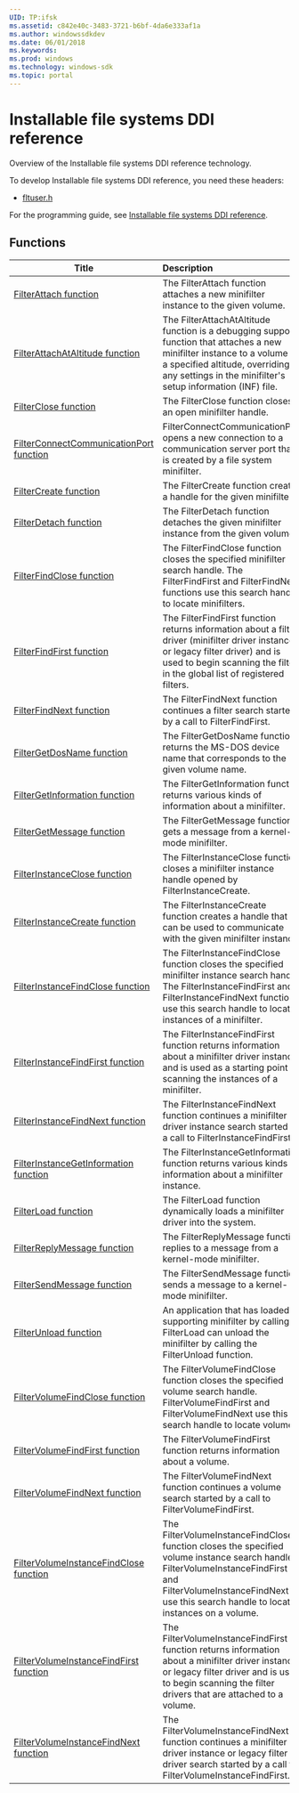 ```yaml
---
UID: TP:ifsk
ms.assetid: c842e40c-3483-3721-b6bf-4da6e333af1a
ms.author: windowssdkdev
ms.date: 06/01/2018
ms.keywords: 
ms.prod: windows
ms.technology: windows-sdk
ms.topic: portal
---
```


# Installable file systems DDI reference



Overview of the Installable file systems DDI reference technology.

To develop Installable file systems DDI reference, you need these headers:

 * [fltuser.h](..\fltuser\index.md)

For the programming guide, see [Installable file systems DDI reference](/windows/desktop/ifsk).

## Functions

| Title   | Description   |
| ---- |:---- |
| [FilterAttach function](..\fltuser\nf-fltuser-filterattach.md) | The FilterAttach function attaches a new minifilter instance to the given volume. |
| [FilterAttachAtAltitude function](..\fltuser\nf-fltuser-filterattachataltitude.md) | The FilterAttachAtAltitude function is a debugging support function that attaches a new minifilter instance to a volume at a specified altitude, overriding any settings in the minifilter's setup information (INF) file. |
| [FilterClose function](..\fltuser\nf-fltuser-filterclose.md) | The FilterClose function closes an open minifilter handle. |
| [FilterConnectCommunicationPort function](..\fltuser\nf-fltuser-filterconnectcommunicationport.md) | FilterConnectCommunicationPort opens a new connection to a communication server port that is created by a file system minifilter. |
| [FilterCreate function](..\fltuser\nf-fltuser-filtercreate.md) | The FilterCreate function creates a handle for the given minifilter. |
| [FilterDetach function](..\fltuser\nf-fltuser-filterdetach.md) | The FilterDetach function detaches the given minifilter instance from the given volume. |
| [FilterFindClose function](..\fltuser\nf-fltuser-filterfindclose.md) | The FilterFindClose function closes the specified minifilter search handle. The FilterFindFirst and FilterFindNext functions use this search handle to locate minifilters. |
| [FilterFindFirst function](..\fltuser\nf-fltuser-filterfindfirst.md) | The FilterFindFirst function returns information about a filter driver (minifilter driver instance or legacy filter driver) and is used to begin scanning the filters in the global list of registered filters. |
| [FilterFindNext function](..\fltuser\nf-fltuser-filterfindnext.md) | The FilterFindNext function continues a filter search started by a call to FilterFindFirst. |
| [FilterGetDosName function](..\fltuser\nf-fltuser-filtergetdosname.md) | The FilterGetDosName function returns the MS-DOS device name that corresponds to the given volume name. |
| [FilterGetInformation function](..\fltuser\nf-fltuser-filtergetinformation.md) | The FilterGetInformation function returns various kinds of information about a minifilter. |
| [FilterGetMessage function](..\fltuser\nf-fltuser-filtergetmessage.md) | The FilterGetMessage function gets a message from a kernel-mode minifilter. |
| [FilterInstanceClose function](..\fltuser\nf-fltuser-filterinstanceclose.md) | The FilterInstanceClose function closes a minifilter instance handle opened by FilterInstanceCreate. |
| [FilterInstanceCreate function](..\fltuser\nf-fltuser-filterinstancecreate.md) | The FilterInstanceCreate function creates a handle that can be used to communicate with the given minifilter instance. |
| [FilterInstanceFindClose function](..\fltuser\nf-fltuser-filterinstancefindclose.md) | The FilterInstanceFindClose function closes the specified minifilter instance search handle. The FilterInstanceFindFirst and FilterInstanceFindNext functions use this search handle to locate instances of a minifilter. |
| [FilterInstanceFindFirst function](..\fltuser\nf-fltuser-filterinstancefindfirst.md) | The FilterInstanceFindFirst function returns information about a minifilter driver instance and is used as a starting point for scanning the instances of a minifilter. |
| [FilterInstanceFindNext function](..\fltuser\nf-fltuser-filterinstancefindnext.md) | The FilterInstanceFindNext function continues a minifilter driver instance search started by a call to FilterInstanceFindFirst. |
| [FilterInstanceGetInformation function](..\fltuser\nf-fltuser-filterinstancegetinformation.md) | The FilterInstanceGetInformation function returns various kinds of information about a minifilter instance. |
| [FilterLoad function](..\fltuser\nf-fltuser-filterload.md) | The FilterLoad function dynamically loads a minifilter driver into the system. |
| [FilterReplyMessage function](..\fltuser\nf-fltuser-filterreplymessage.md) | The FilterReplyMessage function replies to a message from a kernel-mode minifilter. |
| [FilterSendMessage function](..\fltuser\nf-fltuser-filtersendmessage.md) | The FilterSendMessage function sends a message to a kernel-mode minifilter. |
| [FilterUnload function](..\fltuser\nf-fltuser-filterunload.md) | An application that has loaded a supporting minifilter by calling FilterLoad can unload the minifilter by calling the FilterUnload function. |
| [FilterVolumeFindClose function](..\fltuser\nf-fltuser-filtervolumefindclose.md) | The FilterVolumeFindClose function closes the specified volume search handle. FilterVolumeFindFirst and FilterVolumeFindNext use this search handle to locate volumes. |
| [FilterVolumeFindFirst function](..\fltuser\nf-fltuser-filtervolumefindfirst.md) | The FilterVolumeFindFirst function returns information about a volume. |
| [FilterVolumeFindNext function](..\fltuser\nf-fltuser-filtervolumefindnext.md) | The FilterVolumeFindNext function continues a volume search started by a call to FilterVolumeFindFirst. |
| [FilterVolumeInstanceFindClose function](..\fltuser\nf-fltuser-filtervolumeinstancefindclose.md) | The FilterVolumeInstanceFindClose function closes the specified volume instance search handle. FilterVolumeInstanceFindFirst and FilterVolumeInstanceFindNext use this search handle to locate instances on a volume. |
| [FilterVolumeInstanceFindFirst function](..\fltuser\nf-fltuser-filtervolumeinstancefindfirst.md) | The FilterVolumeInstanceFindFirst function returns information about a minifilter driver instance or legacy filter driver and is used to begin scanning the filter drivers that are attached to a volume. |
| [FilterVolumeInstanceFindNext function](..\fltuser\nf-fltuser-filtervolumeinstancefindnext.md) | The FilterVolumeInstanceFindNext function continues a minifilter driver instance or legacy filter driver search started by a call to FilterVolumeInstanceFindFirst. |
